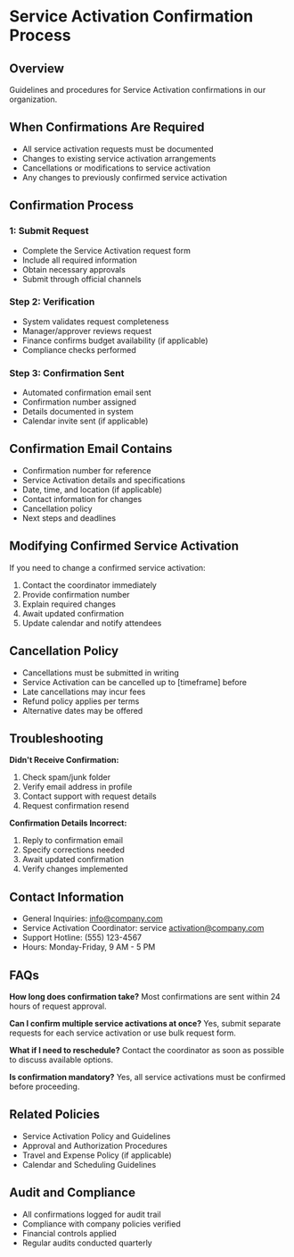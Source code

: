 # Service Activation Confirmation Process

## Overview
Guidelines and procedures for Service Activation confirmations in our organization.

## When Confirmations Are Required
- All service activation requests must be documented
- Changes to existing service activation arrangements
- Cancellations or modifications to service activation
- Any changes to previously confirmed service activation

## Confirmation Process

###  1: Submit Request
- Complete the Service Activation request form
- Include all required information
- Obtain necessary approvals
- Submit through official channels

### Step 2: Verification
- System validates request completeness
- Manager/approver reviews request
- Finance confirms budget availability (if applicable)
- Compliance checks performed

### Step 3: Confirmation Sent
- Automated confirmation email sent
- Confirmation number assigned
- Details documented in system
- Calendar invite sent (if applicable)

## Confirmation Email Contains
- Confirmation number for reference
- Service Activation details and specifications
- Date, time, and location (if applicable)
- Contact information for changes
- Cancellation policy
- Next steps and deadlines

## Modifying Confirmed Service Activation
If you need to change a confirmed service activation:
1. Contact the coordinator immediately
2. Provide confirmation number
3. Explain required changes
4. Await updated confirmation
5. Update calendar and notify attendees

## Cancellation Policy
- Cancellations must be submitted in writing
- Service Activation can be cancelled up to [timeframe] before
- Late cancellations may incur fees
- Refund policy applies per terms
- Alternative dates may be offered

## Troubleshooting

**Didn't Receive Confirmation:**
1. Check spam/junk folder
2. Verify email address in profile
3. Contact support with request details
4. Request confirmation resend

**Confirmation Details Incorrect:**
1. Reply to confirmation email
2. Specify corrections needed
3. Await updated confirmation
4. Verify changes implemented

## Contact Information
- General Inquiries: info@company.com
- Service Activation Coordinator: service activation@company.com
- Support Hotline: (555) 123-4567
- Hours: Monday-Friday, 9 AM - 5 PM

## FAQs

**How long does confirmation take?**
Most confirmations are sent within 24 hours of request approval.

**Can I confirm multiple service activations at once?**
Yes, submit separate requests for each service activation or use bulk request form.

**What if I need to reschedule?**
Contact the coordinator as soon as possible to discuss available options.

**Is confirmation mandatory?**
Yes, all service activations must be confirmed before proceeding.

## Related Policies
- Service Activation Policy and Guidelines
- Approval and Authorization Procedures
- Travel and Expense Policy (if applicable)
- Calendar and Scheduling Guidelines

## Audit and Compliance
- All confirmations logged for audit trail
- Compliance with company policies verified
- Financial controls applied
- Regular audits conducted quarterly

